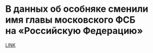 # В данных об особняке сменили имя главы московского ФСБ на «Российскую Федерацию» 



[LINK](https://varlamov.ru/3493074.html)